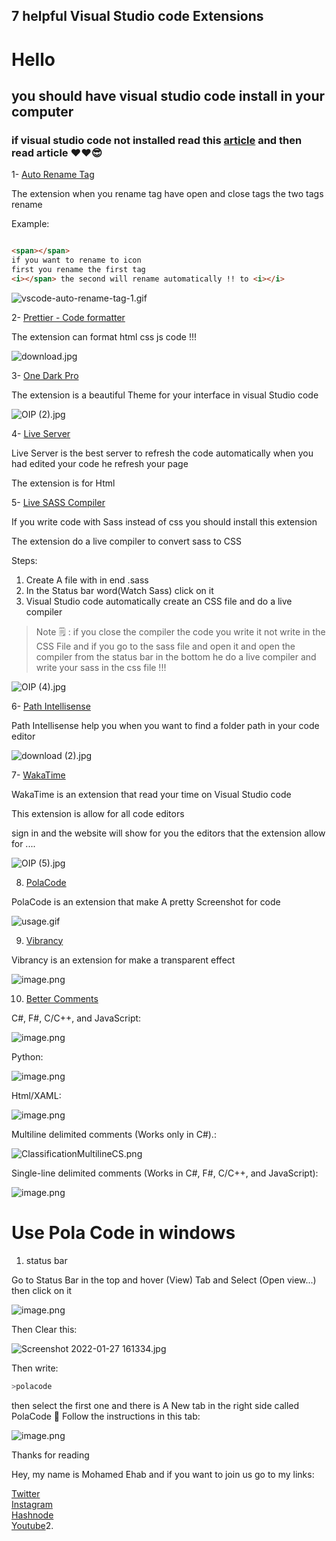 ## 7 helpful Visual Studio code Extensions

# Hello

## you should have visual studio code install in your computer

### if visual studio code not installed read this  [article](https://programing-school.hashnode.dev/how-to-install-visual-studio-code-and-write-python-html-css-javascript-with-it) and then read article ❤❤😎 

1-  [Auto Rename Tag](https://marketplace.visualstudio.com/items?itemName=formulahendry.auto-rename-tag) 

The extension when you rename tag have open and close tags the two tags rename

Example:
```html

<span></span>
if you want to rename to icon
first you rename the first tag
<i></span> the second will rename automatically !! to <i></i>

```

![vscode-auto-rename-tag-1.gif](https://cdn.hashnode.com/res/hashnode/image/upload/v1641141403423/Ow_ctoWFU.gif)
 

2-  [Prettier - Code formatter](https://marketplace.visualstudio.com/items?itemName=esbenp.prettier-vscode) 

The extension can format html css js code !!!


![download.jpg](https://cdn.hashnode.com/res/hashnode/image/upload/v1641141445112/CUVyBZuaT.jpeg)


3-  [One Dark Pro](https://marketplace.visualstudio.com/items?itemName=zhuangtongfa.Material-theme)

The extension is a beautiful Theme for your interface in visual Studio code

![OIP (2).jpg](https://cdn.hashnode.com/res/hashnode/image/upload/v1641141808396/36Qho-HVd.jpeg)

4-  [Live Server](https://marketplace.visualstudio.com/items?itemName=ritwickdey.LiveServer) 

Live Server is the best server to refresh the code automatically when you had edited your code he refresh your page

The extension is for Html

5-  [Live SASS Compiler](https://marketplace.visualstudio.com/items?itemName=ritwickdey.live-sass)

If you write code with Sass instead of css you should install this extension

The extension do a live compiler to convert sass to CSS 

Steps:

1. Create A file with in end .sass
2. In the Status bar word(Watch Sass) click on it
3. Visual Studio code automatically create an CSS file and do a live compiler


> Note 🗒 : if you close the compiler the code you write it not write in the CSS File and if you go to the sass file and open it and open the compiler from the status bar in the bottom he do a live compiler and write your sass in the css file !!!

![OIP (4).jpg](https://cdn.hashnode.com/res/hashnode/image/upload/v1641142537565/X0swlNrqT.jpeg)


6-  [Path Intellisense](https://marketplace.visualstudio.com/items?itemName=christian-kohler.path-intellisense) 

Path Intellisense help you when you want to find a folder path in your code editor


![download (2).jpg](https://cdn.hashnode.com/res/hashnode/image/upload/v1641143010987/6gBXYOJ5e.jpeg)


7-  [WakaTime](https://wakatime.com/)

WakaTime is an extension that read your time on Visual Studio code

This extension is allow for all code editors

sign in and the website will show for you the editors that the extension allow for ....


![OIP (5).jpg](https://cdn.hashnode.com/res/hashnode/image/upload/v1641143185858/8lZAuD9if.jpeg)

8. [PolaCode](https://marketplace.visualstudio.com/items?itemName=pnp.polacode)

PolaCode is an extension that make A pretty Screenshot for code

![usage.gif](https://github.com/octref/polacode/raw/master/demo/usage.gif)

9. [Vibrancy](https://marketplace.visualstudio.com/items?itemName=eyhn.vscode-vibrancy)

Vibrancy is an extension for make a transparent effect

![image.png](https://cdn.hashnode.com/res/hashnode/image/upload/v1645821378741/ybxzyTsfS.png)

10. [Better Comments]()

C#, F#, C/C++, and JavaScript:

![image.png](https://cdn.hashnode.com/res/hashnode/image/upload/v1645821777831/B3Alnp5MJ.png)

Python:

![image.png](https://cdn.hashnode.com/res/hashnode/image/upload/v1645821951982/RSq69Cpjx.png)

Html/XAML:

![image.png](https://cdn.hashnode.com/res/hashnode/image/upload/v1645822143930/fj5VHBQGl.png)

Multiline delimited comments (Works only in C#).:

![ClassificationMultilineCS.png](https://github.com/omsharp/BetterComments/raw/master/screenshots/ClassificationMultilineCS.png)

Single-line delimited comments (Works in C#, F#, C/C++, and JavaScript):

![image.png](https://github.com/omsharp/BetterComments/raw/master/screenshots/ClassificationDelimited.png)

# Use Pola Code in windows 
1. status bar

Go to Status Bar in the top and hover (View) Tab and Select (Open view...) then click on it


![image.png](https://cdn.hashnode.com/res/hashnode/image/upload/v1643292758674/YTL36wypU.png)

Then Clear this:

![Screenshot 2022-01-27 161334.jpg](https://cdn.hashnode.com/res/hashnode/image/upload/v1643292833830/2D4uOfE5H.jpeg)

Then write:
```vs
>polacode
```
then select the first one and there is A New tab in the right side called PolaCode 📸 Follow the instructions in this tab:

![image.png](https://cdn.hashnode.com/res/hashnode/image/upload/v1643293001586/YcZ_-cPAz.png)

Thanks for reading

Hey, my name is Mohamed Ehab and if you want to join us go to my links:

 [Twitter](https://twitter.com/Program39300266)<br>
 [Instagram](https://www.instagram.com/mohamedehab2463/)<br>
 [Hashnode](https://hashnode.com/@Programing123)<br>
<a href="http://www.youtube.com/channel/UC1YTVmV31RZV2oie1kKpJkw">Youtube</a>2.  